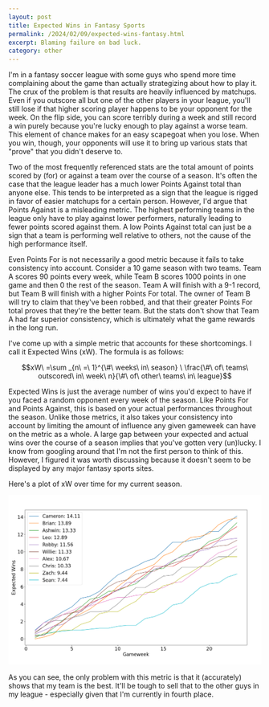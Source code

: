 ```yaml
---
layout: post
title: Expected Wins in Fantasy Sports
permalink: /2024/02/09/expected-wins-fantasy.html
excerpt: Blaming failure on bad luck.
category: other
---
```


I'm in a fantasy soccer league with some guys who spend more time complaining about the game than actually strategizing about how to play it. The crux of the problem is that results are heavily influenced by matchups. Even if you outscore all but one of the other players in your league, you'll still lose if that higher scoring player happens to be your opponent for the week. On the flip side, you can score terribly during a week and still record a win purely because you're lucky enough to play against a worse team. This element of chance makes for an easy scapegoat when you lose. When you win, though, your opponents will use it to bring up various stats that "prove" that you didn't deserve to.

Two of the most frequently referenced stats are the total amount of points scored by (for) or against a team over the course of a season. It's often the case that the league leader has a much lower Points Against total than anyone else. This tends to be interpreted as a sign that the league is rigged in favor of easier matchups for a certain person. However, I'd argue that Points Against is a misleading metric. The highest performing teams in the league only have to play against lower performers, naturally leading to fewer points scored against them. A low Points Against total can just be a sign that a team is performing well relative to others, not the cause of the high performance itself.

Even Points For is not necessarily a good metric because it fails to take consistency into account. Consider a 10 game season with two teams. Team A scores 90 points every week, while Team B scores 1000 points in one game and then 0 the rest of the season. Team A will finish with a 9-1 record, but Team B will finish with a higher Points For total. The owner of Team B will try to claim that they've been robbed, and that their greater Points For total proves that they're the better team. But the stats don't show that Team A had far superior consistency, which is ultimately what the game rewards in the long run.

I've come up with a simple metric that accounts for these shortcomings. I call it Expected Wins (xW). The formula is as follows:

$$xW\ =\sum _{n\ =\ 1}^{\#\ weeks\ in\ season} \ \frac{\#\ of\ teams\ outscored\ in\ week\ n}{\#\ of\ other\ teams\ in\ league}$$

Expected Wins is just the average number of wins you'd expect to have if you faced a random opponent every week of the season. Like Points For and Points Against, this is based on your actual performances throughout the season. Unlike those metrics, it also takes your consistency into account by limiting the amount of influence any given gameweek can have on the metric as a whole. A large gap between your expected and actual wins over the course of a season implies that you've gotten very (un)lucky. I know from googling around that I'm not the first person to think of this. However, I figured it was worth discussing because it doesn't seem to be displayed by any major fantasy sports sites.

Here's a plot of xW over time for my current season.

![](/images/expected_wins/plot.png)

As you can see, the only problem with this metric is that it (accurately) shows that my team is the best. It'll be tough to sell that to the other guys in my league - especially given that I'm currently in fourth place.
